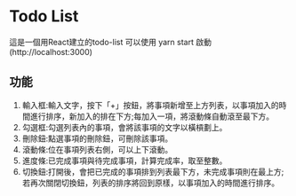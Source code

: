 # Todo List

這是一個用React建立的todo-list
可以使用 yarn start 啟動 (http://localhost:3000)

## 功能

1. 輸入框:輸入文字，按下「+」按鈕，將事項新增至上方列表，以事項加入的時間進行排序，新加入的排在下方;每加入一項，將滾動條自動滾至最下方。
2. 勾選框:勾選列表內的事項，會將該事項的文字以橫槓劃上。
3. 刪除鈕:點選事項的刪除鈕，可刪除該事項。
4. 滾動條:位在事項列表右側，可以上下滾動。
5. 進度條:已完成事項與待完成事項，計算完成率，取至整數。
6. 切換鈕:打開後，會把已完成的事項排到列表最下方，未完成事項則在最上方;若再次關閉切換鈕，列表的排序將回到原樣，以事項加入的時間進行排序。